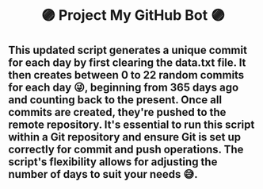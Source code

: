 # <div align="center">🟣 Project My GitHub Bot 🟣</div>

## This updated script generates a unique commit for each day by first clearing the data.txt file. It then creates between 0 to 22 random commits for each day 😜, beginning from 365 days ago and counting back to the present. Once all commits are created, they're pushed to the remote repository. It's essential to run this script within a Git repository and ensure Git is set up correctly for commit and push operations. The script's flexibility allows for adjusting the number of days to suit your needs 😅.

